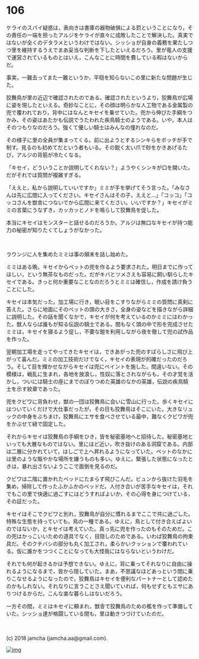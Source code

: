# 106

ケライのスパイ疑惑は，表向きは書庫の器物破損による罰ということになり，その責任の一端を担ったアルジをケライが直々に成敗したことで解決した。真実ではないが全くのデタラメというわけではない。シッショが自身の義務を果たしつつ里を維持するうえでまあ妥当な判断を下したといえるだろう。里が竜人の支援で運営されているものとはいえ，こんなことに時間を費している暇はないからだ。  

事実，一難去ってまた一難というか，平穏を知らないこの里に新たな問題が生じた。  

狡舞鳥が里の近辺で確認されたのである。確認されたというより，狡舞鳥が広場に姿を現したといえる。奇妙なことに，その顔は明らかな人工物である金属製の兜で覆われており，背中にはなんとキセイを乗せていた。兜から伸びた手綱をつかみ，その姿はあたかも伝説でうたわれた疾鳥騎士のようである。いや，本人はそのつもりなのだろう。強くて優しい騎士はみんなの憧れなのだ。  

その様子に里の全員が集まってくる。前に出ようとするシンキらをボッチが手で制す。見るのも初めてだという者もいる。その鋭く太い爪で砂をかきあげるたび，アルジの背筋が冷たくなる。  

「キセイ，どういうことか説明してくれない？」ようやくシンキが口を開いた。だがそれでは質問が複雑すぎる。  

「ええと，私から説明していいですか」ミミが手を挙げてそう言った。「みなさんは先に広間に入ってください。キセイさんはその子，ええと…」「コッコ」「コッコさんを獣舎につないでから広間に来てください。いいですか？」キセイがミミの言葉にうなずき，カッカッとノドを鳴らして狡舞鳥を促した。  

本当にキセイはモンスターと話せるのだろうか。アルジは無口なキセイが持つ能力の秘密が知りたくてしょうがなかった。  

<br>  

ラウンジに人を集めたミミは事の顛末を話し始めた。  

ミミはある晩，キセイからペットの兜を作るよう要求された。明日までに作ってほしい，という無茶なものだった。だがキバとツメさえも容易に飼い馴らしたキセイである。きっと何か重要なことなのだろうとミミは確信し，作成を請け負うことにした。  

キセイは本気だった。加工場に行き，眠い目をこすりながらミミの質問に真剣に答えた。さらに地面にそのペットの頭の大きさ，全身の姿などを描きながら詳細に説明した。その話を聞くなかで，キセイが何を考えているのかミミにはわかった。獣人ならば誰もが知る伝説の騎士である。間もなく頭の中で形を完成させたミミは，キセイを寝るよう促し，不要な鎧を利用しながら夜を徹して兜の試作品を作った。  

翌朝加工場を走ってやってきたキセイは，できあがった兜のすばらしさに飛び上がって喜んだ。ミミの加工技術だけでなく，キセイの表現が的確だったのだろう。そして目を輝かせながらキセイは兜にペイントを施した。間違いない。その模様は，戦乱に生まれ，各地を放浪し，性奴に落とされながらも，その才覚を活かし，ついには騎士の座にまでのぼりつめた英雄のなかの英雄，伝説の疾鳥騎士を示す紋章であった。  

兜をクビワに背負わせ，獣の一団は狡舞鳥に会いに雪山に行った。歩くキセイにはついていくだけで大仕事だったが，その日も狡舞鳥はそこにいた。大きなリュックの中身をぶちまけ，狡舞鳥にエサを食べさせている最中，難なくクビワが兜をかぶせて紐で固定した。  

それからキセイは狡舞鳥の手綱をひき，皆を秘密基地へと招待した。秘密基地といっても大層なものではない。里にほど近い，吹き抜けのある洞窟である。内部は二層に分かれていて，はしごで上へ昇れるようになっていた。ペットのなかには里のような賑やかな場所を嫌うものも多い。ゆえに，緊張した状態になったときは，暴れ出さないようここで面倒を見るのだ。  

クビワは二階に置かれたベッドにたまらず飛びこんだ。ビュンから抜けた羽毛を集め，掃除して作ったふかふかのベッドだ。人付き合いが苦手なキセイは，それでもこの里で快適に過ごすにはどうすればよいか，その心得を身につけている，その証だった。  

キセイはそこでクビワと別れ，狡舞鳥が自分に慣れるまでここで共に過ごした。特殊な生態を持っていても，鳥の一種である。ゆえに，鳥として付き合えばよいのではないか，とキセイは考えていた。真っ先に兜を作ったのもそのためだ。この兜はかっこいいための道具でなく，目隠しのためである。いわば狡舞鳥の拘束具だ。そのクチバシの部分も丸く加工され，柔らかいクッションで覆われている。仮に誰かをつつくことになっても大怪我にはならないというわけだ。  

それでも何が起きるかは予想できない。ゆえに，背に乗ってそれなりに自由に操れるようになるまで，皆から隠していた。まあ，不思議なほどあっという間に乗りこなせるようになったので，狡舞鳥はキセイを便利なパートナーとして認めたのかもしれない。それなりに言うことさえ聞いていれば，何もせずともエサにありつけるからだ。こんな楽な暮らしはないだろう。  

一方その間，ミミはキセイに頼まれ，獣舎で狡舞鳥のための檻を作って準備していた。シッショ達が格闘している間も，里は動きつづけていたのだ。  

<br>  
<br>  
(c) 2018 jamcha (jamcha.aa@gmail.com).  

[![img](http://i.creativecommons.org/l/by-nc-sa/4.0/88x31.png)](http://creativecommons.org/licenses/by-nc-sa/4.0/deed)